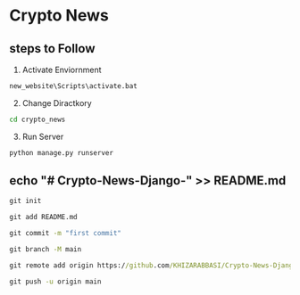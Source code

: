 
# Crypto News

## steps to Follow

1. Activate Enviornment
```cmd
new_website\Scripts\activate.bat 
```

2. Change Diractkory
```cmd
cd crypto_news
```
3. Run Server
```cmd
python manage.py runserver
```


## echo "# Crypto-News-Django-" >> README.md
```cmd
git init
```
```cmd
git add README.md
```
```cmd
git commit -m "first commit"
```
```cmd
git branch -M main
```
```cmd
git remote add origin https://github.com/KHIZARABBASI/Crypto-News-Django-.git
```
```cmd
git push -u origin main
```